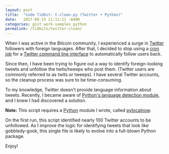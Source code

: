 ```yaml
---
layout: post
title:  "Code Tidbit: t-clean.py (Twitter + Python)"
date:   2017-09-15 11:11:11 -0400
categories: gist work-samples python
permalink: /tidbits/twitter-clean/
---
```


When I was active in the Bitcoin community, I experienced a surge in [Twitter](https://www.twitter.com/palevell) followers with foreign languages.  After that, I decided to stop using a [cron job](https://www.cyberciti.biz/faq/define-cron-crond-and-cron-jobs/) for a [Twitter command line interface](https://sferik.github.io/t/) to automatically follow users back.

Since then, I have been trying to figure out a way to identify foreign-looking tweets and unfollow the twits/tweeps who post them.  (Twitter users are commonly referred to as twits or tweeps).  I have several Twitter accounts, so the cleanup process was sure to be time-consuming.

To my knowledge, Twitter doesn't provide language information about tweets.  Recently, I became aware of [Python's language detection module](https://github.com/Mimino666/langdetect), and I knew I had discovered a solution.

<script src="https://gist.github.com/palevell/9614f01f21bebefe5b1cfdb745c02105.js"></script>

**Note:** This script requires a [Python](https://www.python.org/) module I wrote, called [pylocalnow](https://palevell.github.io/pylocalnow). 

On the first run, this script identified nearly 100 Twitter accounts to be unfollowed.  As I improve the logic for identifying tweets that look like gobbledy-gook, this single file is likely to evolve into a full-blown Python package.

Enjoy!
